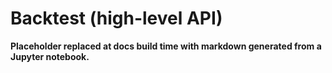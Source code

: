 # Backtest (high-level API)

**Placeholder replaced at docs build time with markdown generated from a Jupyter notebook.**
